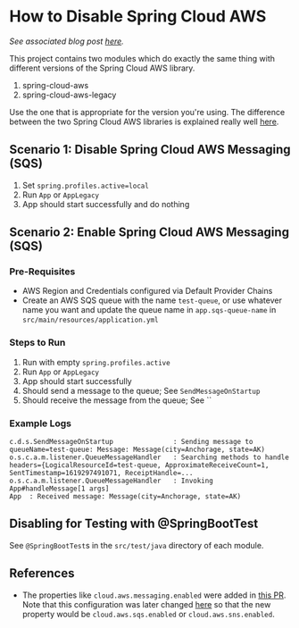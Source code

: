 # How to Disable Spring Cloud AWS

_See associated blog post [here](https://davidagood.com/disable-spring-cloud-aws/)._

This project contains two modules which do exactly the same thing with 
different versions of the Spring Cloud AWS library.

1. spring-cloud-aws
1. spring-cloud-aws-legacy

Use the one that is appropriate for the version you're using. The difference 
between the two Spring Cloud AWS libraries is explained really well
[here](https://awspring.io/learn/introduction/#versions).

## Scenario 1: Disable Spring Cloud AWS Messaging (SQS)

1. Set `spring.profiles.active=local` 
1. Run `App` or `AppLegacy`
1. App should start successfully and do nothing

## Scenario 2: Enable Spring Cloud AWS Messaging (SQS)

### Pre-Requisites

- AWS Region and Credentials configured via Default Provider Chains
- Create an AWS SQS queue with the name `test-queue`, or use whatever name you want and 
  update the queue name in `app.sqs-queue-name` in `src/main/resources/application.yml`

### Steps to Run

1. Run with empty `spring.profiles.active`
1. Run `App` or `AppLegacy`
1. App should start successfully
1. Should send a message to the queue; See `SendMessageOnStartup`
1. Should receive the message from the queue; See `` 

### Example Logs

```text
c.d.s.SendMessageOnStartup               : Sending message to queueName=test-queue: Message: Message(city=Anchorage, state=AK)
o.s.c.a.m.listener.QueueMessageHandler   : Searching methods to handle headers={LogicalResourceId=test-queue, ApproximateReceiveCount=1, SentTimestamp=1619297491071, ReceiptHandle=...
o.s.c.a.m.listener.QueueMessageHandler   : Invoking App#handleMessage[1 args]
App  : Received message: Message(city=Anchorage, state=AK)

```

## Disabling for Testing with @SpringBootTest

See `@SpringBootTest`s in the `src/test/java` directory of each module.


## References

- The properties like `cloud.aws.messaging.enabled` were added in [this PR](https://github.com/spring-cloud/spring-cloud-aws/pull/582). Note that this configuration was later changed [here](https://github.com/spring-cloud/spring-cloud-aws/commit/cd9f7167ef2474c9b2e5e1c8897978526b8f1219#diff-d42a6da0b8a3c56405c8ba74155c3f5ea62776a795d9b587f758a3843010248b) so that the new property would be `cloud.aws.sqs.enabled` or `cloud.aws.sns.enabled`.
